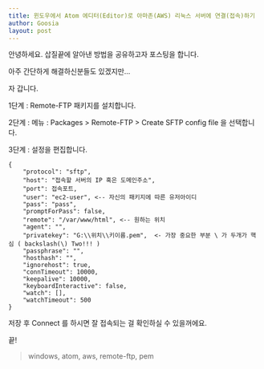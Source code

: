 ```yaml
---
title: 윈도우에서 Atom 에디터(Editor)로 아마존(AWS) 리눅스 서버에 연결(접속)하기
author: Goosia
layout: post
---
```


안녕하세요. 삽질끝에 알아낸 방법을 공유하고자 포스팅을 합니다.

아주 간단하게 해결하신분들도 있겠지만...

자 갑니다.

1단계 : Remote-FTP 패키지를 설치합니다.

2단계 : 메뉴 : Packages > Remote-FTP > Create SFTP config file 을 선택합니다.

3단계 : 설정을 편집합니다.


```
​{
    "protocol": "sftp",
    "host": "접속할 서버의 IP 혹은 도메인주소",
    "port": 접속포트,
    "user": "ec2-user", <-- 자신의 패키지에 따른 유저아이디
    "pass": "pass",
    "promptForPass": false,
    "remote": "/var/www/html", <-- 원하는 위치
    "agent": "",
    "privatekey": "G:\\위치\\키이름.pem",  <- 가장 중요한 부분 \ 가 두개가 핵심 ( backslash(\) Two!!! )
    "passphrase": "",
    "hosthash": "",
    "ignorehost": true,
    "connTimeout": 10000,
    "keepalive": 10000,
    "keyboardInteractive": false,
    "watch": [],
    "watchTimeout": 500
}
```

저장 후 Connect 를 하시면 잘 접속되는 걸 확인하실 수 있을꺼에요.

끝!

<blockquote>windows, atom, aws, remote-ftp, pem</blockquote>